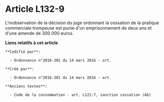 # Article L132-9

L'inobservation de la décision du juge ordonnant la cessation de la pratique commerciale trompeuse est punie d'un
emprisonnement de deux ans et d'une amende de 300 000 euros.

**Liens relatifs à cet article**

	**Codifié par**:

	  - Ordonnance n°2016-301 du 14 mars 2016 - art.

	**Créé par**:

	  - Ordonnance n°2016-301 du 14 mars 2016 - art.

	**Anciens textes**:

	  - Code de la consommation - art. L121-7, sanction cessation (Ab)

